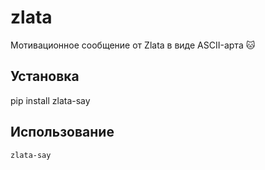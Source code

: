 # zlata

Мотивационное сообщение от Zlata в виде ASCII-арта 🐱

## Установка

pip install zlata-say

## Использование

```bash
zlata-say
```
